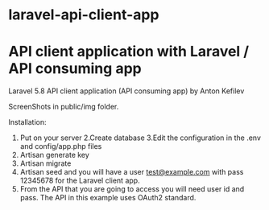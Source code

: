 # laravel-api-client-app
# API client application with Laravel / API consuming app

Laravel 5.8 API client application (API consuming app)
by Anton Kefilev

ScreenShots in public/img folder.

Installation:

1. Put on your server
2.Create database
3.Edit the configuration in the .env and config/app.php files
4. Artisan generate key
5. Artisan migrate
6. Artisan seed and you will have a user test@example.com with pass 12345678 for the Laravel client app.
7. From the API that you are going to access you will need user id and pass. The API in this example uses OAuth2 standard.
